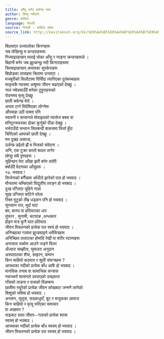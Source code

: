 ```yaml
---
title: आँसु बनेर बर्सन्छ घाम
author: विष्णु न्यौपाने
genre: कविता
language: नेपाली
source: नेपाली - कविता कोश
source_link: http://kavitakosh.org/kk/%E0%A4%B5%E0%A4%BF%E0%A4%B7%E0%A5%8D%E0%A4%A3%E0%A5%81_%E0%A4%A8%E0%A5%8D%E0%A4%AF%E0%A5%8C%E0%A4%AA%E0%A4%BE%E0%A4%A8%E0%A5%87
---
```


बिछ्याएर उज्यालोका किरणहरू  
जब पोखिन्छु म कन्दराहरूमा  
गिज्याइरहन्छन् मलाई भोका आँसु र नाङ्गा क्रन्दनहरूले ।  
बिहानी बनेर जब झुल्कन्छु नदी किनाराहरूमा  
चिच्याइरहन्छन् अभावका सुस्केराहरू  
बिछोडका लासहरू चितामा उभ्याएर ।  
मजबुरीको सिलौटामा पिसिँदा त्यागिएका दुधेबच्चाहरू  
मातृत्वकै प्यासमा अश्रुमय जीवन चढाएको देख्छु ।  
नाल नबेड्याउँदै बनेका टुहुराहरूको  
रोदनमय मृत्यु देख्छु  
छाती चर्कन्छ मेरो ।  
अभाव टार्न विदेशिएका लोग्नेमा  
औंस्याहा उठी सक्ता पनि  
स्वास्नी र सन्तानले मोवाइलको म्यासेज बक्स वा  
मनिट्रान्स्फरका ढोका कुर्नुको पीडा देख्छु ।  
भर्भराउँदो सन्तान सिलबन्दी बाकसमा फिर्ता हुँदा  
चिरिएको आमाको छाती देख्छु ।  
मन दुख्छ असाध्य,  
उर्लन्छ डढेलो झैं म भित्रको संवेदना ।  
अनि, एक टुक्रा कालो बादल तानेर  
छोप्छु सबै दृश्यहरू ।  
चुहिन्छन् मेरा आँखा झरी बनेर तर्तरी  
बर्षाउँदै वेदनाका आँसुहरू ।  
१४. भयवाद !  
सिर्जनाको बगैँचामा आँधीले झारेको पात हो भयवाद ।  
मौनतामा चम्किएको विद्युतीय तरङ्ग हो भयबाद ।  
दुःख पग्लिएर चुहिने गाला  
सुख उग्लिएर बाटिने परेला  
रिक्त मुटुको तीब्र धड्कन पनि हो भयवाद ।  
सुनसान रात, मूर्दा घाट  
बम, बारुद वा हतियारका धार  
तुफान , सुनामी, चट्याङ ,अन्धकार  
होइन मात्र कुनै घात प्रतिघात  
जीवन विचलनको प्रत्येक पल स्वयं हो भयवाद ।  
अनिच्छाका गलामा झुन्ड्याइने धर्मचित्रहरू  
अनिच्छित ललाटका होमादि रेखी वा शरीर स्टाम्पहरू  
अनायास चर्चामा आउने जङ्गे पिलर  
अँध्यारा सम्झौता, घुमाउरा अनुदान  
अस्पतालका शैया, साइरन, कम्पन  
किन चाहियो कठघरा र शूली संयन्त्रहरू ?  
आस्थाका नदीको प्रत्येक बाँध आफैं हो भयबाद ।  
मानसिक तनाब वा सामाजिक सन्त्रास  
नकच्चरो शासनले उब्जाएको उच्छ्वास  
गाँसको ताडना र वासको विडम्बना  
छातीमा स्यूरेको प्रत्येक जीवन कोखबाट जन्मनै लागेको  
शिशुको भविष्य हो भयवाद ।  
अनसन, जुलुस, सडकधुवाँ, बुट र बन्दुकका आवाज  
किन चाहियो र मृत्यु भरिएका समाचार  
वा अखवार ?  
सङ्कट ग्रस्त जीवन--गलाको प्रत्येक श्वास  
स्वयम् हो भयबाद ।  
आस्थाका नदीको प्रत्येक बाँध स्वयम् हो भयवाद ।  
जीवन विचलनको प्रत्येक पल स्वयम् हो भयवाद ।
